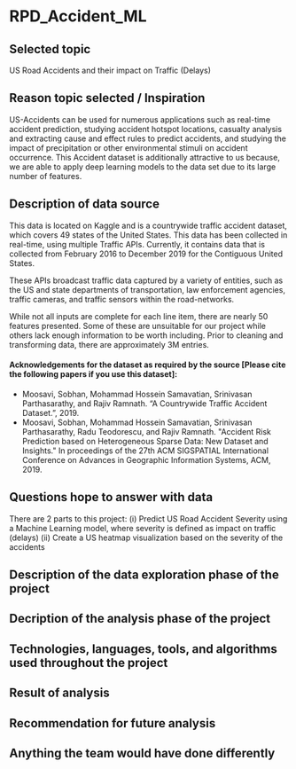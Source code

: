 # RPD_Accident_ML

## Selected topic
US Road Accidents and their impact on Traffic (Delays)

## Reason topic selected / Inspiration
US-Accidents can be used for numerous applications such as real-time accident prediction, studying accident hotspot locations, casualty analysis and extracting cause and effect rules to predict accidents, and studying the impact of precipitation or other environmental stimuli on accident occurrence. This Accident dataset is additionally attractive to us because, we are able to apply deep learning models to the data set due to its large number of features. 

## Description of data source
This data is located on Kaggle and is a countrywide traffic accident dataset, which covers 49 states of the United States. This data has been collected in real-time, using multiple Traffic APIs. Currently, it contains data that is collected from February 2016 to December 2019 for the Contiguous United States.

These APIs broadcast traffic data captured by a variety of entities, such as the US and state departments of transportation, law enforcement agencies, traffic cameras, and traffic sensors within the road-networks. 

While not all inputs are complete for each line item, there are nearly 50 features presented. Some of these are unsuitable for our project while others lack enough information to be worth including. Prior to cleaning and transforming data, there are approximately 3M entries.  

#### Acknowledgements for the dataset as required by the source [Please cite the following papers if you use this dataset]: 
- Moosavi, Sobhan, Mohammad Hossein Samavatian, Srinivasan Parthasarathy, and Rajiv Ramnath. “A Countrywide Traffic Accident Dataset.”, 2019.
- Moosavi, Sobhan, Mohammad Hossein Samavatian, Srinivasan Parthasarathy, Radu Teodorescu, and Rajiv Ramnath. "Accident Risk Prediction based on Heterogeneous Sparse Data: New Dataset and Insights." In proceedings of the 27th ACM SIGSPATIAL International Conference on Advances in Geographic Information Systems, ACM, 2019. 

## Questions hope to answer with data
There are 2 parts to this project:
(i) Predict US Road Accident Severity using a Machine Learning model, where severity is defined as impact on traffic (delays)
(ii) Create a US heatmap visualization based on the severity of the accidents

## Description of the data exploration phase of the project


## Decription of the analysis phase of the project


## Technologies, languages, tools, and algorithms used throughout the project


## Result of analysis


## Recommendation for future analysis


## Anything the team would have done differently

